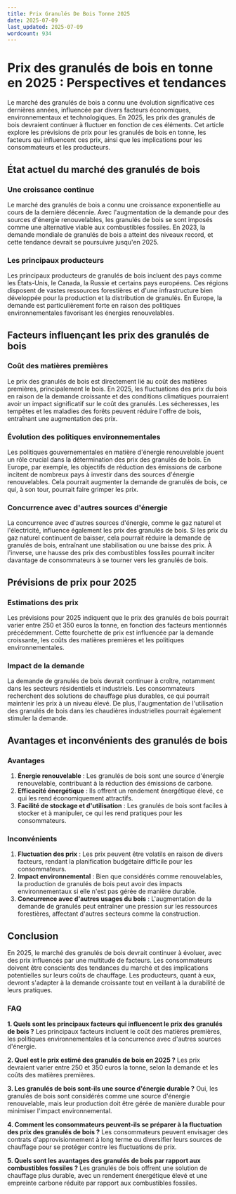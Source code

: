 ```yaml
---
title: Prix Granulés De Bois Tonne 2025
date: 2025-07-09
last_updated: 2025-07-09
wordcount: 934
---
```


# Prix des granulés de bois en tonne en 2025 : Perspectives et tendances

Le marché des granulés de bois a connu une évolution significative ces dernières années, influencée par divers facteurs économiques, environnementaux et technologiques. En 2025, les prix des granulés de bois devraient continuer à fluctuer en fonction de ces éléments. Cet article explore les prévisions de prix pour les granulés de bois en tonne, les facteurs qui influencent ces prix, ainsi que les implications pour les consommateurs et les producteurs.

## État actuel du marché des granulés de bois

### Une croissance continue

Le marché des granulés de bois a connu une croissance exponentielle au cours de la dernière décennie. Avec l'augmentation de la demande pour des sources d'énergie renouvelables, les granulés de bois se sont imposés comme une alternative viable aux combustibles fossiles. En 2023, la demande mondiale de granulés de bois a atteint des niveaux record, et cette tendance devrait se poursuivre jusqu'en 2025.

### Les principaux producteurs

Les principaux producteurs de granulés de bois incluent des pays comme les États-Unis, le Canada, la Russie et certains pays européens. Ces régions disposent de vastes ressources forestières et d'une infrastructure bien développée pour la production et la distribution de granulés. En Europe, la demande est particulièrement forte en raison des politiques environnementales favorisant les énergies renouvelables.

## Facteurs influençant les prix des granulés de bois

### Coût des matières premières

Le prix des granulés de bois est directement lié au coût des matières premières, principalement le bois. En 2025, les fluctuations des prix du bois en raison de la demande croissante et des conditions climatiques pourraient avoir un impact significatif sur le coût des granulés. Les sécheresses, les tempêtes et les maladies des forêts peuvent réduire l'offre de bois, entraînant une augmentation des prix.

### Évolution des politiques environnementales

Les politiques gouvernementales en matière d'énergie renouvelable jouent un rôle crucial dans la détermination des prix des granulés de bois. En Europe, par exemple, les objectifs de réduction des émissions de carbone incitent de nombreux pays à investir dans des sources d'énergie renouvelables. Cela pourrait augmenter la demande de granulés de bois, ce qui, à son tour, pourrait faire grimper les prix.

### Concurrence avec d'autres sources d'énergie

La concurrence avec d'autres sources d'énergie, comme le gaz naturel et l'électricité, influence également les prix des granulés de bois. Si les prix du gaz naturel continuent de baisser, cela pourrait réduire la demande de granulés de bois, entraînant une stabilisation ou une baisse des prix. À l'inverse, une hausse des prix des combustibles fossiles pourrait inciter davantage de consommateurs à se tourner vers les granulés de bois.

## Prévisions de prix pour 2025

### Estimations des prix

Les prévisions pour 2025 indiquent que le prix des granulés de bois pourrait varier entre 250 et 350 euros la tonne, en fonction des facteurs mentionnés précédemment. Cette fourchette de prix est influencée par la demande croissante, les coûts des matières premières et les politiques environnementales.

### Impact de la demande

La demande de granulés de bois devrait continuer à croître, notamment dans les secteurs résidentiels et industriels. Les consommateurs recherchent des solutions de chauffage plus durables, ce qui pourrait maintenir les prix à un niveau élevé. De plus, l'augmentation de l'utilisation des granulés de bois dans les chaudières industrielles pourrait également stimuler la demande.

## Avantages et inconvénients des granulés de bois

### Avantages

1. **Énergie renouvelable** : Les granulés de bois sont une source d'énergie renouvelable, contribuant à la réduction des émissions de carbone.
2. **Efficacité énergétique** : Ils offrent un rendement énergétique élevé, ce qui les rend économiquement attractifs.
3. **Facilité de stockage et d'utilisation** : Les granulés de bois sont faciles à stocker et à manipuler, ce qui les rend pratiques pour les consommateurs.

### Inconvénients

1. **Fluctuation des prix** : Les prix peuvent être volatils en raison de divers facteurs, rendant la planification budgétaire difficile pour les consommateurs.
2. **Impact environnemental** : Bien que considérés comme renouvelables, la production de granulés de bois peut avoir des impacts environnementaux si elle n'est pas gérée de manière durable.
3. **Concurrence avec d'autres usages du bois** : L'augmentation de la demande de granulés peut entraîner une pression sur les ressources forestières, affectant d'autres secteurs comme la construction.

## Conclusion

En 2025, le marché des granulés de bois devrait continuer à évoluer, avec des prix influencés par une multitude de facteurs. Les consommateurs doivent être conscients des tendances du marché et des implications potentielles sur leurs coûts de chauffage. Les producteurs, quant à eux, devront s'adapter à la demande croissante tout en veillant à la durabilité de leurs pratiques.

### FAQ

**1. Quels sont les principaux facteurs qui influencent le prix des granulés de bois ?**
Les principaux facteurs incluent le coût des matières premières, les politiques environnementales et la concurrence avec d'autres sources d'énergie.

**2. Quel est le prix estimé des granulés de bois en 2025 ?**
Les prix devraient varier entre 250 et 350 euros la tonne, selon la demande et les coûts des matières premières.

**3. Les granulés de bois sont-ils une source d'énergie durable ?**
Oui, les granulés de bois sont considérés comme une source d'énergie renouvelable, mais leur production doit être gérée de manière durable pour minimiser l'impact environnemental.

**4. Comment les consommateurs peuvent-ils se préparer à la fluctuation des prix des granulés de bois ?**
Les consommateurs peuvent envisager des contrats d'approvisionnement à long terme ou diversifier leurs sources de chauffage pour se protéger contre les fluctuations de prix.

**5. Quels sont les avantages des granulés de bois par rapport aux combustibles fossiles ?**
Les granulés de bois offrent une solution de chauffage plus durable, avec un rendement énergétique élevé et une empreinte carbone réduite par rapport aux combustibles fossiles.